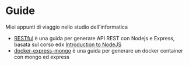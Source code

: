 # Guide
Miei appunti di viaggio nello studio dell'informatica

- [RESTful](https://github.com/avvRobertoAlma/Guide/blob/master/RESTful.md) è una guida per generare API REST con Nodejs e Express, basata sul corso edx [Introduction to NodeJS](https://www.edx.org/course/introduction-node-js-microsoft-dev283x)
- [docker-express-mongo](https://github.com/avvRobertoAlma/Guide/blob/master/docker-express-mongo.md) è una guida per generare un docker container con mongo ed express
